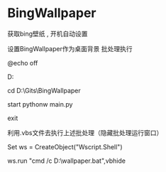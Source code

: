 # BingWallpaper
获取bing壁纸 , 开机自动设置 

 

设置BingWallpaper作为桌面背景
批处理执行

@echo off

D:

cd D:\Gits\BingWallpaper

start pythonw main.py

exit


利用.vbs文件去执行上述批处理（隐藏批处理运行窗口）


Set ws = CreateObject("Wscript.Shell")

ws.run "cmd /c D:\wallpaper.bat",vbhide
